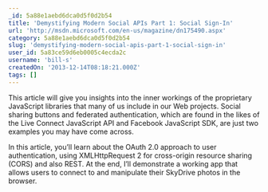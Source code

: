 ```yaml
---
_id: 5a88e1aebd6dca0d5f0d2b54
title: 'Demystifying Modern Social APIs Part 1: Social Sign-In'
url: 'http://msdn.microsoft.com/en-us/magazine/dn175490.aspx'
category: 5a88e1aebd6dca0d5f0d2b54
slug: 'demystifying-modern-social-apis-part-1-social-sign-in'
user_id: 5a83ce59d6eb0005c4ecda2c
username: 'bill-s'
createdOn: '2013-12-14T08:18:21.000Z'
tags: []
---
```


This article will give you insights into the inner workings of the proprietary JavaScript libraries that many of us include in our Web projects. Social sharing buttons and federated authentication, which are found in the likes of the Live Connect JavaScript API and Facebook JavaScript SDK, are just two examples you may have come across.

In this article, you’ll learn about the OAuth 2.0 approach to user authentication, using XMLHttpRequest 2 for cross-origin resource sharing (CORS) and also REST. At the end, I’ll demonstrate a working app that allows users to connect to and manipulate their SkyDrive photos in the browser.
